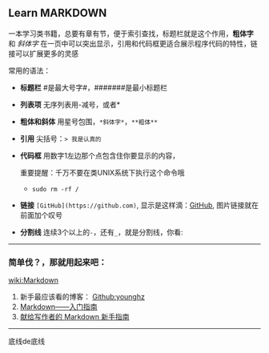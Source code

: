 
## Learn MARKDOWN ##


一本学习类书籍，总要有章有节，便于索引查找，标题栏就是这个作用，**粗体字** 和 *斜体字* 在一页中可以突出显示，引用和代码框更适合展示程序代码的特性，链接可以扩展更多的灵感

常用的语法：

- **标题栏**    #是最大号字#，#######是最小标题栏
- **列表项**		 无序列表用-减号，或者*

- **粗体和斜体**	用星号包围，`*斜体字*`，`**粗体**`

- **引用**		  尖括号：`> 我是认真的`
- **代码框**		 用数字1左边那个点包含住你要显示的内容，

  重要提醒：千万不要在类UNIX系统下执行这个命令哦
  - `sudo rm -rf /`


- **链接**	`[GitHub](https://github.com)`,
显示是这样滴：[GitHub](https://github.com),
图片链接就在前面加个叹号

- **分割线**		 连续3个以上的`-`，还有`_`，就是分割线，你看:

____

### **简单伐？，那就用起来吧：** ###


[wiki:Markdown](https://zh.wikipedia.org/wiki/Markdown)

1.	新手最应该看的博客： [Github:younghz](http://younghz.github.io/Markdown/)
2.	[Markdown——入门指南](https://www.jianshu.com/p/1e402922ee32)
3.	[献给写作者的 Markdown 新手指南](https://www.jianshu.com/p/q81RER)


---

底线de底线
